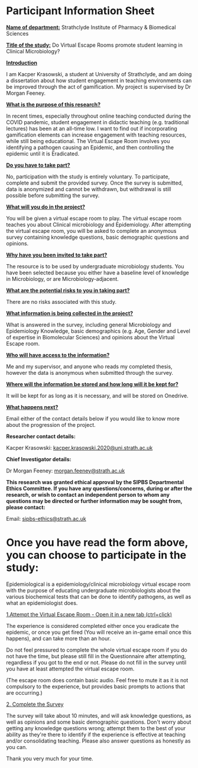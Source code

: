 # Participant Information Sheet

**<ins>Name of department:</ins>** Strathclyde Institute of Pharmacy & Biomedical Sciences

**<ins>Title of the study:</ins>** Do Virtual Escape Rooms promote student learning in Clinical Microbiology?



**<ins>Introduction</ins>**

I am Kacper Krasowski, a student at University of Strathclyde, and am doing a dissertation about how student engagement in teaching environments can be improved through the act of gamification. My project is supervised by Dr Morgan Feeney.


**<ins>What is the purpose of this research?</ins>**

In recent times, especially throughout online teaching conducted during the COVID pandemic, student engagement in didactic teaching (e.g. traditional lectures) has been at an all-time low. I want to find out if incorporating gamification elements can increase engagement with teaching resources, while still being educational. The Virtual Escape Room involves you identifying a pathogen causing an Epidemic, and then controlling the epidemic until it is Eradicated.


**<ins>Do you have to take part?</ins>**

No, participation with the study is entirely voluntary. To participate, complete and submit the provided survey. Once the survey is submitted, data is anonymized and cannot be withdrawn, but withdrawal is still possible before submitting the survey.


**<ins>What will you do in the project?</ins>**

You will be given a virtual escape room to play. The virtual escape room teaches you about Clinical microbiology and Epidemiology. After attempting the virtual escape room, you will be asked to complete an anonymous survey containing knowledge questions, basic demographic questions and opinions.


**<ins>Why have you been invited to take part?</ins>**

The resource is to be used by undergraduate microbiology students. You have been selected because you either have a baseline level of knowledge in Microbiology, or are Microbiology-adjacent.


**<ins>What are the potential risks to you in taking part?</ins>**

There are no risks associated with this study.


**<ins>What information is being collected in the project?</ins>**

What is answered in the survey, including general Microbiology and Epidemiology Knowledge, basic demographics (e.g. Age, Gender and Level of expertise in Biomolecular Sciences) and opinions about the Virtual Escape room.


**<ins>Who will have access to the information?</ins>**

Me and my supervisor, and anyone who reads my completed thesis, however the data is anonymous when submitted through the survey.


**<ins>Where will the information be stored and how long will it be kept for?</ins>**

It will be kept for as long as it is necessary, and will be stored on Onedrive.


**<ins>What happens next?</ins>**

Email either of the contact details below if you would like to know more about the progression of the project.


**Researcher contact details:**

Kacper Krasowski: kacper.krasowski.2020@uni.strath.ac.uk

**Chief Investigator details:**

Dr Morgan Feeney: morgan.feeney@strath.ac.uk


**This research was granted ethical approval by the SIPBS Departmental Ethics Committee.
If you have any questions/concerns, during or after the research, or wish to contact an independent person to whom any questions may be directed or further information may be sought from, please contact:**

Email: sipbs-ethics@strath.ac.uk





# Once you have read the form above, you can choose to participate in the study:

Epidemiological is a epidemiology/clinical microbiology virtual escape room with the purpose of educating undergraduate microbiologists about the various biochemical tests that can be done to identify pathogens, as well as what an epidemiologist does.


<a href="Epidemiological.html">1.Attempt the Virtual Escape Room - Open it in a new tab (ctrl+click)</a>

The experience is considered completed either once you eradicate the epidemic, or once you get fired (You will receive an in-game email once this happens), and can take more than an hour.

Do not feel pressured to complete the whole virtual escape room if you do not have the time, but please still fill in the Questionnaire after attempting, regardless if you got to the end or not. Please do not fill in the survey until you have at least attempted the virtual escape room.

(The escape room does contain basic audio. Feel free to mute it as it is not compulsory to the experience, but provides basic prompts to actions that are occurring.)



<a href="https://strathsci.qualtrics.com/jfe/form/SV_9WGMkDJ7oGBHrfg">2. Complete the Survey</a>

The survey will take about 10 minutes, and will ask knowledge questions, as well as opinions and some basic demographic questions. Don't worry about getting any knowledge questions wrong; attempt them to the best of your ability as they're there to identify if the experience is effective at teaching and/or consolidating teaching. Please also answer questions as honestly as you can.

Thank you very much for your time.
